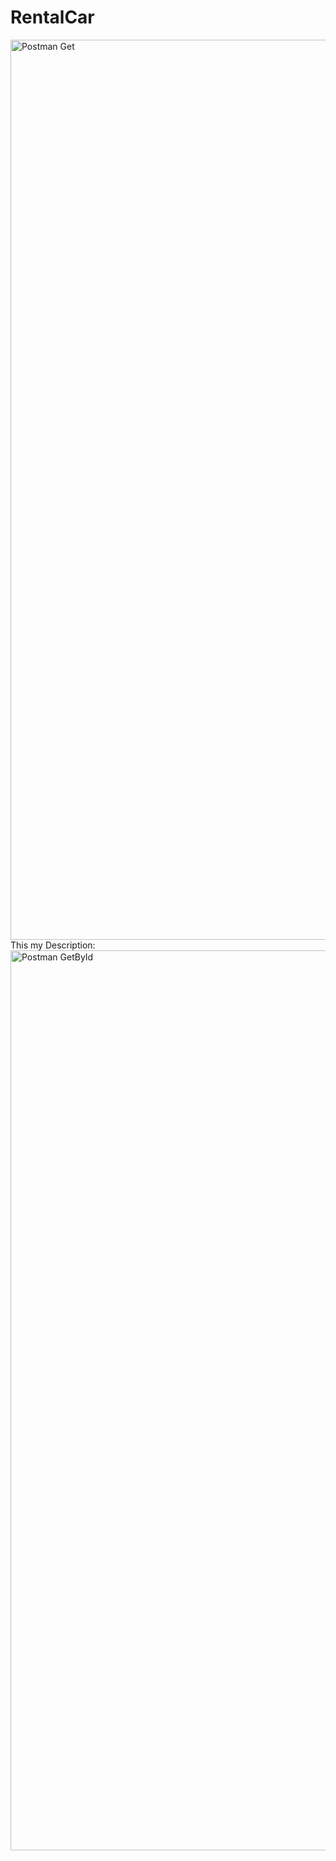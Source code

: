 # RentalCar
<img width="1440" alt="Postman Get" src="https://user-images.githubusercontent.com/95347464/153250103-db724135-511b-487b-a974-aa1e44e1d656.png">
This my Description:

<img width="1440" alt="Postman GetById" src="https://user-images.githubusercontent.com/95347464/153250434-da404f04-4bfb-4509-9086-d9c31bdd5aca.png">
